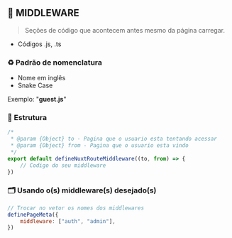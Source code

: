 ## 🚀 MIDDLEWARE

> Seções de código que acontecem antes mesmo da página carregar.

-   Códigos .js, .ts

### ♻️ Padrão de nomenclatura

-   Nome em inglês
-   Snake Case

Exemplo: "**guest.js**"

### 📎 Estrutura

```javascript
/*
 * @param {Object} to - Pagina que o usuario esta tentando acessar
 * @param {Object} from - Pagina que o usuario esta vindo
 */
export default defineNuxtRouteMiddleware((to, from) => {
	// Codigo do seu middleware
})
```

### 🗂 Usando o(s) middleware(s) desejado(s)

```javascript
// Trocar no vetor os nomes dos middlewares
definePageMeta({
	middleware: ["auth", "admin"],
})
```
